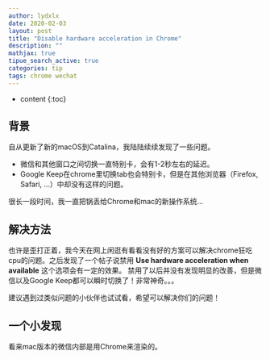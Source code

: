 ```yaml
---
author: lydxlx
date: 2020-02-03
layout: post
title: "Disable hardware acceleration in Chrome"
description: ""
mathjax: true
tipue_search_active: true
categories: tip
tags: chrome wechat
---
```


* content
{:toc}

## 背景
自从更新了新的macOS到Catalina，我陆陆续续发现了一些问题。
- 微信和其他窗口之间切换一直特别卡，会有1-2秒左右的延迟。
- Google Keep在chrome里切换tab也会特别卡，但是在其他浏览器（Firefox, Safari, ...）中却没有这样的问题。

很长一段时间，我一直把锅丢给Chrome和mac的新操作系统...

## 解决方法
也许是歪打正着，我今天在网上闲逛有看看没有好的方案可以解决chrome狂吃cpu的问题。之后发现了一个帖子说禁用 **Use hardware acceleration when available** 这个选项会有一定的效果。
禁用了以后并没有发现明显的改善，但是微信以及Google Keep都可以瞬时切换了！非常神奇。。。

建议遇到过类似问题的小伙伴也试试看，希望可以解决你们的问题！

## 一个小发现
看来mac版本的微信内部是用Chrome来渲染的。
